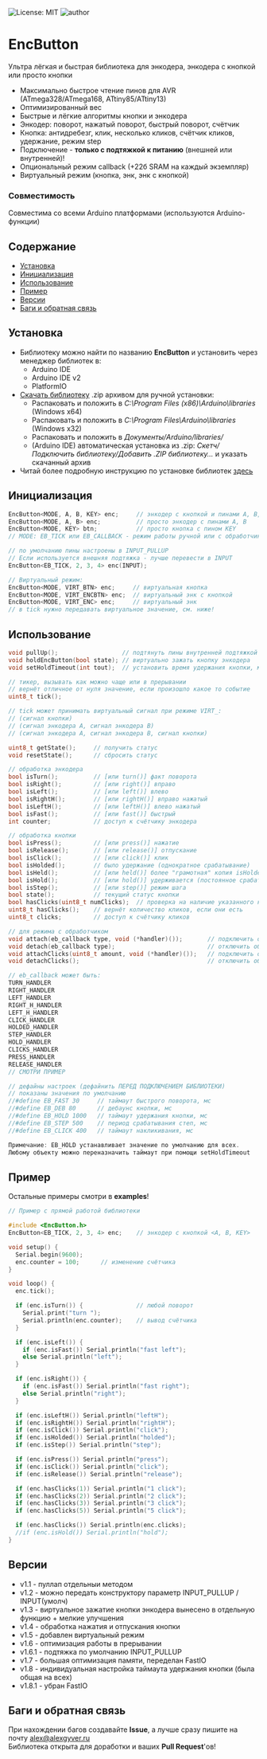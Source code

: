 ![License: MIT](https://img.shields.io/badge/License-MIT-green.svg)
![author](https://img.shields.io/badge/author-AlexGyver-informational.svg)
# EncButton
Ультра лёгкая и быстрая библиотека для энкодера, энкодера с кнопкой или просто кнопки
- Максимально быстрое чтение пинов для AVR (ATmega328/ATmega168, ATtiny85/ATtiny13)
- Оптимизированный вес
- Быстрые и лёгкие алгоритмы кнопки и энкодера
- Энкодер: поворот, нажатый поворот, быстрый поворот, счётчик
- Кнопка: антидребезг, клик, несколько кликов, счётчик кликов, удержание, режим step
- Подключение - **только с подтяжкой к питанию** (внешней или внутренней)!
- Опциональный режим callback (+22б SRAM на каждый экземпляр)
- Виртуальный режим (кнопка, энк, энк с кнопкой)

### Совместимость
Совместима со всеми Arduino платформами (используются Arduino-функции)

## Содержание
- [Установка](#install)
- [Инициализация](#init)
- [Использование](#usage)
- [Пример](#example)
- [Версии](#versions)
- [Баги и обратная связь](#feedback)

<a id="install"></a>
## Установка
- Библиотеку можно найти по названию **EncButton** и установить через менеджер библиотек в:
    - Arduino IDE
    - Arduino IDE v2
    - PlatformIO
- [Скачать библиотеку](https://github.com/GyverLibs/EncButton/archive/refs/heads/main.zip) .zip архивом для ручной установки:
    - Распаковать и положить в *C:\Program Files (x86)\Arduino\libraries* (Windows x64)
    - Распаковать и положить в *C:\Program Files\Arduino\libraries* (Windows x32)
    - Распаковать и положить в *Документы/Arduino/libraries/*
    - (Arduino IDE) автоматическая установка из .zip: *Скетч/Подключить библиотеку/Добавить .ZIP библиотеку…* и указать скачанный архив
- Читай более подробную инструкцию по установке библиотек [здесь](https://alexgyver.ru/arduino-first/#%D0%A3%D1%81%D1%82%D0%B0%D0%BD%D0%BE%D0%B2%D0%BA%D0%B0_%D0%B1%D0%B8%D0%B1%D0%BB%D0%B8%D0%BE%D1%82%D0%B5%D0%BA)

<a id="init"></a>
## Инициализация
```cpp
EncButton<MODE, A, B, KEY> enc;     // энкодер с кнопкой и пинами A, B, KEY
EncButton<MODE, A, B> enc;          // просто энкодер с пинами A, B
EncButton<MODE, KEY> btn;           // просто кнопка с пином KEY
// MODE: EB_TICK или EB_CALLBACK - режим работы ручной или с обработчиками

// по умолчанию пины настроены в INPUT_PULLUP
// Если используется внешняя подтяжка - лучше перевести в INPUT
EncButton<EB_TICK, 2, 3, 4> enc(INPUT);

// Виртуальный режим:
EncButton<MODE, VIRT_BTN> enc;     // виртуальная кнопка
EncButton<MODE, VIRT_ENCBTN> enc;  // виртуальный энк с кнопкой
EncButton<MODE, VIRT_ENC> enc;     // виртуальный энк
// в tick нужно передавать виртуальное значение, см. ниже!
```

<a id="usage"></a>
## Использование
```cpp
void pullUp();                  // подтянуть пины внутренней подтяжкой
void holdEncButton(bool state); // виртуально зажать кнопку энкодера
void setHoldTimeout(int tout);  // установить время удержания кнопки, мс (до 30 000)

// тикер, вызывать как можно чаще или в прерывании
// вернёт отличное от нуля значение, если произошло какое то событие
uint8_t tick();

// tick может принимать виртуальный сигнал при режиме VIRT_:
// (сигнал кнопки)
// (сигнал энкодера А, сигнал энкодера B)
// (сигнал энкодера А, сигнал энкодера B, сигнал кнопки)

uint8_t getState();     // получить статус
void resetState();      // сбросить статус

// обработка энкодера
bool isTurn();          // [или turn()] факт поворота
bool isRight();         // [или right()] вправо
bool isLeft();          // [или left()] влево
bool isRightH();        // [или rightH()] вправо нажатый
bool isLeftH();	        // [или leftH()] влево нажатый
bool isFast();          // [или fast()] быстрый
int counter;            // доступ к счётчику энкодера

// обработка кнопки
bool isPress();         // [или press()] нажатие
bool isRelease();       // [или release()] отпускание
bool isClick();         // [или click()] клик
bool isHolded();        // было удержание (однократное срабатывание)
bool isHeld();          // [или held()] более "грамотная" копия isHolded
bool isHold();          // [или hold()] удерживается (постоянное срабатывание)
bool isStep();          // [или step()] режим шага
bool state();           // текущий статус кнопки
bool hasClicks(uint8_t numClicks);  // проверка на наличие указанного количества кликов
uint8_t hasClicks();    // вернёт количество кликов, если они есть
uint8_t clicks;         // доступ к счётчику кликов

// для режима с обработчиком
void attach(eb_callback type, void (*handler)());       // подключить обработчик
void detach(eb_callback type);                          // отключить обработчик
void attachClicks(uint8_t amount, void (*handler)());   // подключить обработчик на количество кликов (может быть только один!)
void detachClicks();                                    // отключить обработчик на количество кликов

// eb_callback может быть:
TURN_HANDLER
RIGHT_HANDLER
LEFT_HANDLER
RIGHT_H_HANDLER
LEFT_H_HANDLER
CLICK_HANDLER
HOLDED_HANDLER
STEP_HANDLER
HOLD_HANDLER
CLICKS_HANDLER
PRESS_HANDLER
RELEASE_HANDLER
// СМОТРИ ПРИМЕР

// дефайны настроек (дефайнить ПЕРЕД ПОДКЛЮЧЕНИЕМ БИБЛИОТЕКИ)
// показаны значения по умолчанию
//#define EB_FAST 30     // таймаут быстрого поворота, мс
//#define EB_DEB 80      // дебаунс кнопки, мс
//#define EB_HOLD 1000   // таймаут удержания кнопки, мс
//#define EB_STEP 500    // период срабатывания степ, мс
//#define EB_CLICK 400   // таймаут накликивания, мс

Примечание: EB_HOLD устанавливает значение по умолчанию для всех.
Любому объекту можно переназначить таймаут при помощи setHoldTimeout
```

<a id="example"></a>
## Пример
Остальные примеры смотри в **examples**!
```cpp
// Пример с прямой работой библиотеки

#include <EncButton.h>
EncButton<EB_TICK, 2, 3, 4> enc;    // энкодер с кнопкой <A, B, KEY>

void setup() {
  Serial.begin(9600);
  enc.counter = 100;      // изменение счётчика
}

void loop() {
  enc.tick();

  if (enc.isTurn()) {               // любой поворот
    Serial.print("turn ");
    Serial.println(enc.counter);    // вывод счётчика
  }

  if (enc.isLeft()) {
    if (enc.isFast()) Serial.println("fast left");
    else Serial.println("left");
  }

  if (enc.isRight()) {
    if (enc.isFast()) Serial.println("fast right");
    else Serial.println("right");
  }

  if (enc.isLeftH()) Serial.println("leftH");
  if (enc.isRightH()) Serial.println("rightH");
  if (enc.isClick()) Serial.println("click");
  if (enc.isHolded()) Serial.println("holded");
  if (enc.isStep()) Serial.println("step");

  if (enc.isPress()) Serial.println("press");
  if (enc.isClick()) Serial.println("click");
  if (enc.isRelease()) Serial.println("release");

  if (enc.hasClicks(1)) Serial.println("1 click");
  if (enc.hasClicks(2)) Serial.println("2 click");
  if (enc.hasClicks(3)) Serial.println("3 click");
  if (enc.hasClicks(5)) Serial.println("5 click");

  if (enc.hasClicks()) Serial.println(enc.clicks);
  //if (enc.isHold()) Serial.println("hold");
}
```

<a id="versions"></a>
## Версии
- v1.1 - пуллап отдельныи методом
- v1.2 - можно передать конструктору параметр INPUT_PULLUP / INPUT(умолч)
- v1.3 - виртуальное зажатие кнопки энкодера вынесено в отдельную функцию + мелкие улучшения
- v1.4 - обработка нажатия и отпускания кнопки
- v1.5 - добавлен виртуальный режим
- v1.6 - оптимизация работы в прерывании
- v1.6.1 - подтяжка по умолчанию INPUT_PULLUP
- v1.7 - большая оптимизация памяти, переделан FastIO
- v1.8 - индивидуальная настройка таймаута удержания кнопки (была общая на всех)
- v1.8.1 - убран FastIO

<a id="feedback"></a>
## Баги и обратная связь
При нахождении багов создавайте **Issue**, а лучше сразу пишите на почту [alex@alexgyver.ru](mailto:alex@alexgyver.ru)  
Библиотека открыта для доработки и ваших **Pull Request**'ов!